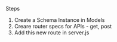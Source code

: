Steps
1. Create a Schema Instance in Models
2. Creare router specs for APIs - get, post
3. Add this new route in server.js